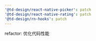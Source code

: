 ```yaml
---
'@td-design/react-native-picker': patch
'@td-design/react-native-rating': patch
'@td-design/rn-hooks': patch
---
```


refactor: 优化代码性能
